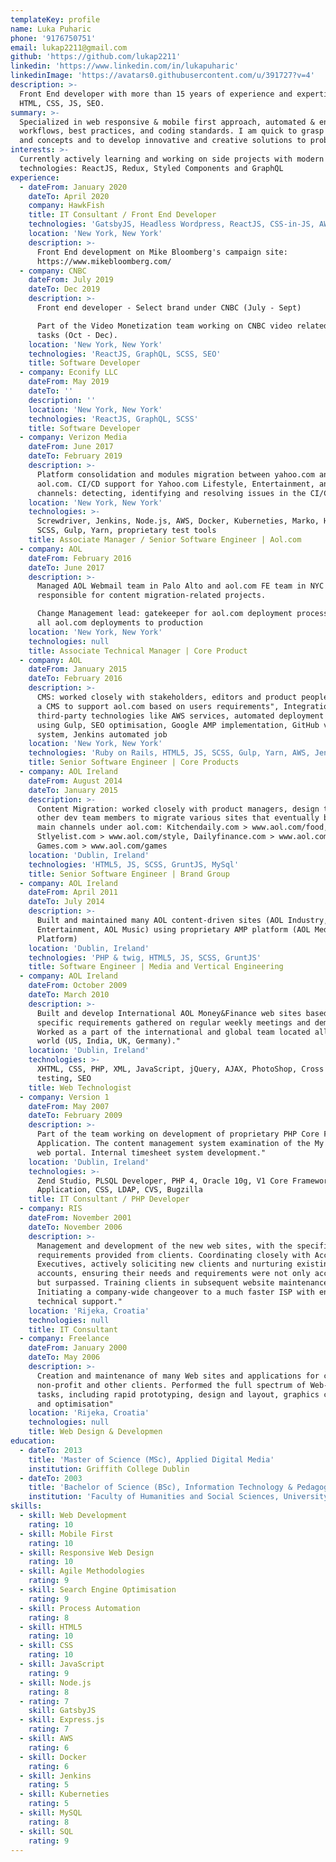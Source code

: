 ```yaml
---
templateKey: profile
name: Luka Puharic
phone: '9176750751'
email: lukap2211@gmail.com
github: 'https://github.com/lukap2211'
linkedin: 'https://www.linkedin.com/in/lukapuharic'
linkedinImage: 'https://avatars0.githubusercontent.com/u/391727?v=4'
description: >-
  Front End developer with more than 15 years of experience and expertise in
  HTML, CSS, JS, SEO.
summary: >-
  Specialized in web responsive & mobile first approach, automated & enhanced
  workflows, best practices, and coding standards. I am quick to grasp new ideas
  and concepts and to develop innovative and creative solutions to problems
interests: >-
  Currently actively learning and working on side projects with modern
  technologies: ReactJS, Redux, Styled Components and GraphQL
experience:
  - dateFrom: January 2020
    dateTo: April 2020
    company: HawkFish
    title: IT Consultant / Front End Developer
    technologies: 'GatsbyJS, Headless Wordpress, ReactJS, CSS-in-JS, AWS'
    location: 'New York, New York'
    description: >-
      Front End development on Mike Bloomberg's campaign site:
      https://www.mikebloomberg.com/
  - company: CNBC
    dateFrom: July 2019
    dateTo: Dec 2019
    description: >-
      Front end developer - Select brand under CNBC (July - Sept)

      Part of the Video Monetization team working on CNBC video related frontend
      tasks (Oct - Dec).
    location: 'New York, New York'
    technologies: 'ReactJS, GraphQL, SCSS, SEO'
    title: Software Developer
  - company: Econify LLC
    dateFrom: May 2019
    dateTo: ''
    description: ''
    location: 'New York, New York'
    technologies: 'ReactJS, GraphQL, SCSS'
    title: Software Developer
  - company: Verizon Media
    dateFrom: June 2017
    dateTo: February 2019
    description: >-
      Platform consolidation and modules migration between yahoo.com and
      aol.com. CI/CD support for Yahoo.com Lifestyle, Entertainment, and Sports
      channels: detecting, identifying and resolving issues in the CI/CD process
    location: 'New York, New York'
    technologies: >-
      Screwdriver, Jenkins, Node.js, AWS, Docker, Kuberneties, Marko, HTML5, JS,
      SCSS, Gulp, Yarn, proprietary test tools
    title: Associate Manager / Senior Software Engineer | Aol.com
  - company: AOL
    dateFrom: February 2016
    dateTo: June 2017
    description: >-
      Managed AOL Webmail team in Palo Alto and aol.com FE team in NYC
      responsible for content migration-related projects.

      Change Management lead: gatekeeper for aol.com deployment process, driving
      all aol.com deployments to production
    location: 'New York, New York'
    technologies: null
    title: Associate Technical Manager | Core Product
  - company: AOL
    dateFrom: January 2015
    dateTo: February 2016
    description: >-
      CMS: worked closely with stakeholders, editors and product people to build
      a CMS to support aol.com based on users requirements", Integration with
      third-party technologies like AWS services, automated deployment tasks
      using Gulp, SEO optimisation, Google AMP implementation, GitHub versioning
      system, Jenkins automated job
    location: 'New York, New York'
    technologies: 'Ruby on Rails, HTML5, JS, SCSS, Gulp, Yarn, AWS, Jenkins, Google AMP'
    title: Senior Software Engineer | Core Products
  - company: AOL Ireland
    dateFrom: August 2014
    dateTo: January 2015
    description: >-
      Content Migration: worked closely with product managers, design team and
      other dev team members to migrate various sites that eventually became
      main channels under aol.com: Kitchendaily.com > www.aol.com/food,
      Stlyelist.com > www.aol.com/style, Dailyfinance.com > www.aol.com/finance,
      Games.com > www.aol.com/games
    location: 'Dublin, Ireland'
    technologies: 'HTML5, JS, SCSS, GruntJS, MySql'
    title: Senior Software Engineer | Brand Group
  - company: AOL Ireland
    dateFrom: April 2011
    dateTo: July 2014
    description: >-
      Built and maintained many AOL content-driven sites (AOL Industry, AOL
      Entertainment, AOL Music) using proprietary AMP platform (AOL Media
      Platform)
    location: 'Dublin, Ireland'
    technologies: 'PHP & twig, HTML5, JS, SCSS, GruntJS'
    title: Software Engineer | Media and Vertical Engineering
  - company: AOL Ireland
    dateFrom: October 2009
    dateTo: March 2010
    description: >-
      Built and develop International AOL Money&Finance web sites based on
      specific requirements gathered on regular weekly meetings and demos.
      Worked as a part of the international and global team located all over the
      world (US, India, UK, Germany)."
    location: 'Dublin, Ireland'
    technologies: >-
      XHTML, CSS, PHP, XML, JavaScript, jQuery, AJAX, PhotoShop, Cross browser
      testing, SEO
    title: Web Technologist
  - company: Version 1
    dateFrom: May 2007
    dateTo: February 2009
    description: >-
      Part of the team working on development of proprietary PHP Core Framework
      Application. The content management system examination of the My Version 1
      web portal. Internal timesheet system development."
    location: 'Dublin, Ireland'
    technologies: >-
      Zend Studio, PLSQL Developer, PHP 4, Oracle 10g, V1 Core Framework
      Application, CSS, LDAP, CVS, Bugzilla
    title: IT Consultant / PHP Developer
  - company: RIS
    dateFrom: November 2001
    dateTo: November 2006
    description: >-
      Management and development of the new web sites, with the specific
      requirements provided from clients. Coordinating closely with Account
      Executives, actively soliciting new clients and nurturing existing client
      accounts, ensuring their needs and requirements were not only accommodated
      but surpassed. Training clients in subsequent website maintenance.
      Initiating a company-wide changeover to a much faster ISP with enhanced
      technical support."
    location: 'Rijeka, Croatia'
    technologies: null
    title: IT Consultant
  - company: Freelance
    dateFrom: January 2000
    dateTo: May 2006
    description: >-
      Creation and maintenance of many Web sites and applications for corporate,
      non-profit and other clients. Performed the full spectrum of Web-related
      tasks, including rapid prototyping, design and layout, graphics creation
      and optimisation"
    location: 'Rijeka, Croatia'
    technologies: null
    title: Web Design & Developmen
education:
  - dateTo: 2013
    title: 'Master of Science (MSc), Applied Digital Media'
    institution: Griffith College Dublin
  - dateTo: 2003
    title: 'Bachelor of Science (BSc), Information Technology & Pedagogy'
    institution: 'Faculty of Humanities and Social Sciences, University of Rijeka'
skills:
  - skill: Web Development
    rating: 10
  - skill: Mobile First
    rating: 10
  - skill: Responsive Web Design
    rating: 10
  - skill: Agile Methodologies
    rating: 9
  - skill: Search Engine Optimisation
    rating: 9
  - skill: Process Automation
    rating: 8
  - skill: HTML5
    rating: 10
  - skill: CSS
    rating: 10
  - skill: JavaScript
    rating: 9
  - skill: Node.js
    rating: 8
  - rating: 7
    skill: GatsbyJS
  - skill: Express.js
    rating: 7
  - skill: AWS
    rating: 6
  - skill: Docker
    rating: 6
  - skill: Jenkins
    rating: 5
  - skill: Kuberneties
    rating: 5
  - skill: MySQL
    rating: 8
  - skill: SQL
    rating: 9
---
```

